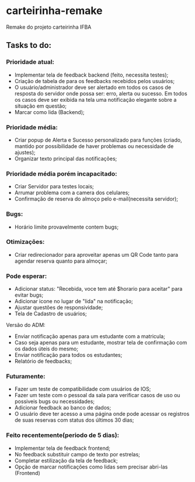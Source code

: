 # carteirinha-remake

Remake do projeto carteirinha IFBA

## Tasks to do:

### Prioridade atual:
- Implementar tela de feedback backend (feito, necessita testes); 
- Criação de tabela de para os feedbacks recebidos pelos usuários;
- O usuário/administrador deve ser alertado em todos os casos de resposta do servidor onde possa ser: erro, alerta ou sucesso. Em todos os casos deve ser exibida na tela uma notificação elegante sobre a situação em questão;
- Marcar como lida (Backend);


### Prioridade média:
- Criar popup de Alerta e Sucesso personalizado para funções (criado, mantido por possibilidade de haver problemas ou necessidade de ajustes);
- Organizar texto principal das notificações;

### Prioridade média porém incapacitado:

- Criar Servidor para testes locais;
- Arrumar problema com a camera dos celulares;
- Confirmação de reserva do almoço pelo e-mail(necessita servidor);

### Bugs:

- Horário limite provavelmente contem bugs;

### Otimizações:

- Criar redirecionador para aproveitar apenas um QR Code tanto para agendar reserva quanto para almoçar;

### Pode esperar:

- Adicionar status: "Recebida, voce tem até $horario para aceitar" para evitar bugs;
- Adicionar icone no lugar de "lida" na notificação;
- Ajustar questões de responsividade;
- Tela de Cadastro de usuários;

Versão do ADM:

- Enviar notificação apenas para um estudante com a matricula;
- Caso seja apenas para um estudante, mostrar tela de confirmação com os dados úteis do mesmo;
- Enviar notificação para todos os estudantes;
- Relatório de feedbacks;

### Futuramente:

- Fazer um teste de compatibilidade com usuários de IOS;
- Fazer um teste com o pessoal da sala para verificar casos de uso ou possiveis bugs ou necessidades;
- Adicionar feedback ao banco de dados;
- O usuário deve ter acesso a uma página onde pode acessar os registros de suas reservas com status dos últimos 30 dias;

### Feito recentemente(periodo de 5 dias):

- Implementar tela de feedback frontend; 
- No feedback substituir campo de texto por estrelas;
- Completar estilização da tela de feedback;
- Opção de marcar notificações como lidas sem precisar abri-las (Frontend)